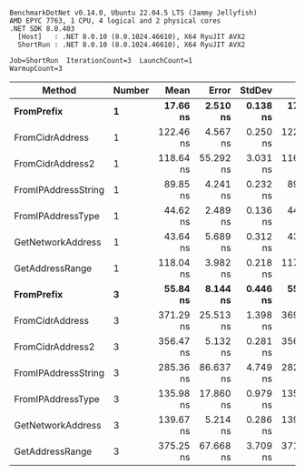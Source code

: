 ```

BenchmarkDotNet v0.14.0, Ubuntu 22.04.5 LTS (Jammy Jellyfish)
AMD EPYC 7763, 1 CPU, 4 logical and 2 physical cores
.NET SDK 8.0.403
  [Host]   : .NET 8.0.10 (8.0.1024.46610), X64 RyuJIT AVX2
  ShortRun : .NET 8.0.10 (8.0.1024.46610), X64 RyuJIT AVX2

Job=ShortRun  IterationCount=3  LaunchCount=1  
WarmupCount=3  

```
| Method              | Number | Mean      | Error     | StdDev   | Min       | Max       | Gen0   | Allocated |
|-------------------- |------- |----------:|----------:|---------:|----------:|----------:|-------:|----------:|
| **FromPrefix**          | **1**      |  **17.66 ns** |  **2.510 ns** | **0.138 ns** |  **17.52 ns** |  **17.79 ns** | **0.0007** |      **56 B** |
| FromCidrAddress     | 1      | 122.46 ns |  4.567 ns | 0.250 ns | 122.24 ns | 122.73 ns | 0.0012 |     112 B |
| FromCidrAddress2    | 1      | 118.64 ns | 55.292 ns | 3.031 ns | 116.07 ns | 121.98 ns | 0.0012 |     112 B |
| FromIPAddressString | 1      |  89.85 ns |  4.241 ns | 0.232 ns |  89.59 ns |  90.03 ns | 0.0006 |      56 B |
| FromIPAddressType   | 1      |  44.62 ns |  2.489 ns | 0.136 ns |  44.47 ns |  44.74 ns | 0.0010 |      88 B |
| GetNetworkAddress   | 1      |  43.64 ns |  5.689 ns | 0.312 ns |  43.43 ns |  44.00 ns | 0.0007 |      56 B |
| GetAddressRange     | 1      | 118.04 ns |  3.982 ns | 0.218 ns | 117.79 ns | 118.18 ns | 0.0019 |     168 B |
| **FromPrefix**          | **3**      |  **55.84 ns** |  **8.144 ns** | **0.446 ns** |  **55.33 ns** |  **56.16 ns** | **0.0020** |     **168 B** |
| FromCidrAddress     | 3      | 371.29 ns | 25.513 ns | 1.398 ns | 369.83 ns | 372.61 ns | 0.0038 |     336 B |
| FromCidrAddress2    | 3      | 356.47 ns |  5.132 ns | 0.281 ns | 356.22 ns | 356.78 ns | 0.0038 |     336 B |
| FromIPAddressString | 3      | 285.36 ns | 86.637 ns | 4.749 ns | 282.49 ns | 290.84 ns | 0.0019 |     168 B |
| FromIPAddressType   | 3      | 135.98 ns | 17.860 ns | 0.979 ns | 135.02 ns | 136.98 ns | 0.0031 |     264 B |
| GetNetworkAddress   | 3      | 139.67 ns |  5.214 ns | 0.286 ns | 139.49 ns | 140.00 ns | 0.0019 |     168 B |
| GetAddressRange     | 3      | 375.25 ns | 67.668 ns | 3.709 ns | 371.21 ns | 378.49 ns | 0.0057 |     504 B |
